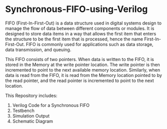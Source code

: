 # Synchronous-FIFO-using-Verilog
FIFO (First-In-First-Out) is a data structure used in digital systems design to manage the flow of data between different components or modules. It is designed to store data items in a way that allows the first item that enters the structure to be the first item that is processed, hence the name First-In-First-Out. FIFO is commonly used for applications such as data storage, data transmission, and queuing. 

This FIFO consists of two pointers. When data is written to the FIFO, it is stored in the Memory at the write pointer location. The write pointer is then incremented to point to the next available memory location.  Similarly, when data is read from the FIFO, it is read from the Memory location pointed to by the read pointer, and the read pointer is incremented to point to the next location.

This Repository includes:
1. Verilog Code for a Synchronous FIFO
2. Testbench 
3. Simulation Output
4. Schematic Diagram
